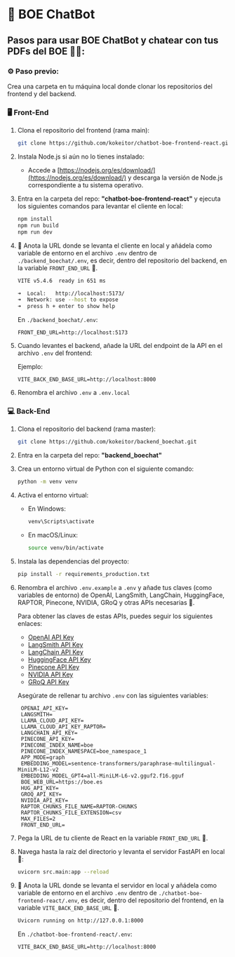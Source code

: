 
# 🚀 BOE ChatBot

## Pasos para usar BOE ChatBot y chatear con tus PDFs del BOE 📄🤖:

### ⚙️ Paso previo: 
Crea una carpeta en tu máquina local donde clonar los repositorios del frontend y del backend.

### 🖥️ Front-End

1. Clona el repositorio del frontend (rama main):

   ```sh
   git clone https://github.com/kokeitor/chatbot-boe-frontend-react.git
   ```

2. Instala Node.js si aún no lo tienes instalado:

   - Accede a [https://nodejs.org/es/download/](https://nodejs.org/es/download/) y descarga la versión de Node.js correspondiente a tu sistema operativo.

3. Entra en la carpeta del repo: **"chatbot-boe-frontend-react"** y ejecuta los siguientes comandos para levantar el cliente en local:

   ```sh
   npm install
   npm run build
   npm run dev
   ```

4. 📝 Anota la URL donde se levanta el cliente en local y añádela como variable de entorno en el archivo `.env` dentro de `./backend_boechat/.env`, es decir, dentro del repositorio del backend, en la variable `FRONT_END_URL` 📎.

   ```sh
   VITE v5.4.6  ready in 651 ms

   ➜  Local:   http://localhost:5173/
   ➜  Network: use --host to expose
   ➜  press h + enter to show help
   ```

   En `./backend_boechat/.env`:
   ```env
   FRONT_END_URL=http://localhost:5173
   ```

5. Cuando levantes el backend, añade la URL del endpoint de la API en el archivo `.env` del frontend:

   Ejemplo:
    
   ```env
   VITE_BACK_END_BASE_URL=http://localhost:8000
   ```
6. Renombra el archivo `.env` a `.env.local` 

### 💻 Back-End

1. Clona el repositorio del backend (rama master):

   ```sh
   git clone https://github.com/kokeitor/backend_boechat.git
   ```

2. Entra en la carpeta del repo: **"backend_boechat"**

3. Crea un entorno virtual de Python con el siguiente comando:

   ```sh
   python -m venv venv
   ```

4. Activa el entorno virtual:

   - En Windows:
     ```sh
     venv\Scripts\activate
     ```
   - En macOS/Linux:
     ```sh
     source venv/bin/activate
     ```

5. Instala las dependencias del proyecto:

   ```sh
   pip install -r requirements_production.txt
   ```

6. Renombra el archivo `.env.example` a `.env` y añade tus claves (como variables de entorno) de OpenAI, LangSmith, LangChain, HuggingFace, RAPTOR, Pinecone, NVIDIA, GRoQ y otras APIs necesarias 🔑.

   Para obtener las claves de estas APIs, puedes seguir los siguientes enlaces:

   - [OpenAI API Key](https://platform.openai.com/account/api-keys)
   - [LangSmith API Key](https://smith.langchain.com/)
   - [LangChain API Key](https://smith.langchain.com/)
   - [HuggingFace API Key](https://huggingface.co/settings/tokens)
   - [Pinecone API Key](https://app.pinecone.io/organizations/my-organization/keys)
   - [NVIDIA API Key](https://developer.nvidia.com/)
   - [GRoQ API Key](https://console.groq.com/keys)

   Asegúrate de rellenar tu archivo `.env` con las siguientes variables:

   ```env
    OPENAI_API_KEY=
    LANGSMITH= 
    LLAMA_CLOUD_API_KEY=
    LLAMA_CLOUD_API_KEY_RAPTOR=
    LANGCHAIN_API_KEY=
    PINECONE_API_KEY= 
    PINECONE_INDEX_NAME=boe
    PINECONE_INDEX_NAMESPACE=boe_namespace_1
    APP_MODE=graph
    EMBEDDING_MODEL=sentence-transformers/paraphrase-multilingual-MiniLM-L12-v2
    EMBEDDING_MODEL_GPT4=all‑MiniLM‑L6‑v2.gguf2.f16.gguf
    BOE_WEB_URL=https://boe.es
    HUG_API_KEY=
    GROQ_API_KEY=
    NVIDIA_API_KEY=
    RAPTOR_CHUNKS_FILE_NAME=RAPTOR-CHUNKS
    RAPTOR_CHUNKS_FILE_EXTENSION=csv
    MAX_FILES=2
    FRONT_END_URL=
   ```

7. Pega la URL de tu cliente de React en la variable `FRONT_END_URL` 📎.

8. Navega hasta la raíz del directorio y levanta el servidor FastAPI en local 🚀:

   ```sh
   uvicorn src.main:app --reload
   ```

9. 📝 Anota la URL donde se levanta el servidor en local y añádela como variable de entorno en el archivo `.env` dentro de `./chatbot-boe-frontend-react/.env`, es decir, dentro del repositorio del frontend, en la variable `VITE_BACK_END_BASE_URL` 📎.

   ```sh
   Uvicorn running on http://127.0.0.1:8000
   ```

   En `./chatbot-boe-frontend-react/.env`:
   ```env
   VITE_BACK_END_BASE_URL=http://localhost:8000
   ```

